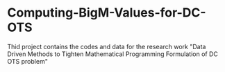 # Computing-BigM-Values-for-DC-OTS
Thid project contains the codes and data for the research work "Data Driven Methods to Tighten Mathematical Programming Formulation of DC OTS problem"

